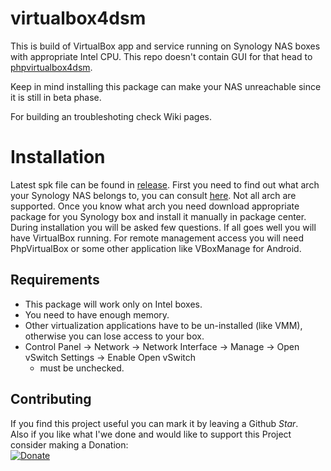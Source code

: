 # virtualbox4dsm

This is build of VirtualBox app and service running on Synology NAS boxes with appropriate Intel CPU. This repo doesn't contain GUI for that head to [phpvirtualbox4dsm](https://github.com/seba76/phpvirtualbox4dsm).

Keep in mind installing this package can make your NAS unreachable since it is still in beta phase.

For building an troubleshoting check Wiki pages.

# Installation

Latest spk file can be found in [release](https://github.com/seba76/virtualbox4dsm/releases). First you need to find out what arch your Synology NAS belongs to, you can
consult [here](https://www.synology.com/en-global/knowledgebase/DSM/tutorial/Compatibility_Peripherals/What_kind_of_CPU_does_my_NAS_have). Not all arch are supported.
Once you know what arch you need download appropriate package for you Synology box and install it manually in package center. During installation you will be asked few questions. 
If all goes well you will have VirtualBox running. For remote management access you will need PhpVirtualBox or some other application like VBoxManage for Android.

## Requirements
- This package will work only on Intel boxes.
- You need to have enough memory.
- Other virtualization applications have to be un-installed (like VMM), otherwise you can lose access to your box.
- Control Panel -> Network -> Network Interface -> Manage -> Open vSwitch Settings -> Enable Open vSwitch 
	- must be unchecked.

## Contributing

If you find this project useful you can mark it by leaving a Github *Star*.</br>
Also if you like what I'we done and would like to support this Project consider making a Donation:<br>
[![Donate](https://img.shields.io/badge/donate-PayPal-yellow.svg)](https://paypal.me/seba76/)
